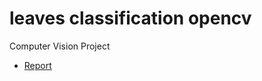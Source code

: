 # leaves classification opencv

Computer Vision Project 


* [Report](https://github.com/ruipoliveira/leaves-classification-opencv/blob/master/docs/VC1617_report_project.pdf) 
